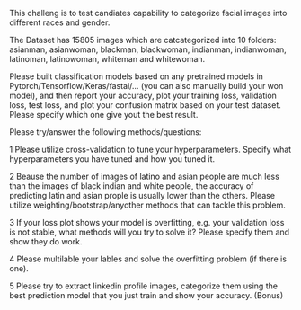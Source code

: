 This challeng is to test candiates capability to categorize facial images into different races and gender. 

The Dataset has 15805 images which are catcategorized into 10 folders: asianman, asianwoman, blackman, blackwoman, indianman, indianwoman, latinoman, latinowoman, whiteman and whitewoman. 

Please built classification models based on any pretrained models in Pytorch/Tensorflow/Keras/fastai/... (you can also manually build your won model), and then report your accuracy, plot your training loss, validation loss, test loss, and plot your confusion matrix based on your test dataset. Please specify which one give yout the best result.

Please try/answer the following methods/questions: 

1 Please utilize cross-validation to tune your hyperparameters. Specify what hyperparameters you have tuned and how you tuned it.

2 Beause the number of images of latino and asian people are much less than the images of black indian and white people, the accuracy of predicting latin and asian prople is usually lower than the others. Please utilize weighting/bootstrap/anyother methods that can tackle this problem.

3 If your loss plot shows your model is overfitting, e.g. your validation loss is not stable, what methods will you try to solve it? Please specify them and show they do work.

4 Please multilable your lables and solve the overfitting problem (if there is one).

5 Please try to extract linkedin profile images, categorize them using the best prediction model that you just train and show your accuracy. (Bonus)  
